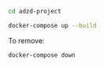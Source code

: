 
```bash
cd adzd-project 

docker-compose up --build
```
To remove: 
```bash
docker-compose down
```